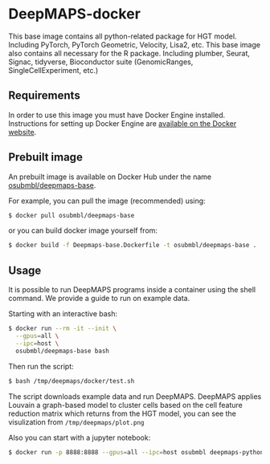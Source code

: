 # DeepMAPS-docker
This base image contains all python-related package for HGT model. Including PyTorch, PyTorch Geometric, Velocity, Lisa2, etc. This base image also contains all necessary for the R package. Including plumber, Seurat, Signac, tidyverse, Bioconductor suite (GenomicRanges, SingleCellExperiment, etc.)

## Requirements
In order to use this image you must have Docker Engine installed. Instructions for setting up Docker Engine are [available on the Docker website](https://docs.docker.com/engine/installation/).

## Prebuilt image
An prebuilt image is available on Docker Hub under the name [osubmbl/deepmaps-base](https://hub.docker.com/r/osubmbl/deepmaps-base). 

For example, you can pull the image (recommended) using:
```bash
$ docker pull osubmbl/deepmaps-base
```

or you can build docker image yourself from:
```bash
$ docker build -f Deepmaps-base.Dockerfile -t osubmbl/deepmaps-base .
```

## Usage

It is possible to run DeepMAPS programs inside a container using the shell command. We provide a guide to run on example data. 

Starting with an interactive bash:
```bash
$ docker run --rm -it --init \
  --gpus=all \
  --ipc=host \
  osubmbl/deepmaps-base bash
```
Then run the script:
```bash
$ bash /tmp/deepmaps/docker/test.sh
```

The script downloads example data and run DeepMAPS. DeepMAPS applies Louvain a graph-based model to cluster cells based on the cell feature reduction matrix which returns from the HGT model, you can see the visulization from `/tmp/deepmaps/plot.png`

Also you can start with a jupyter notebook:
```bash
$ docker run -p 8888:8888 --gpus=all --ipc=host osubmbl deepmaps-python-base jupyter notebook --allow-root --ip 0.0.0.0
```
